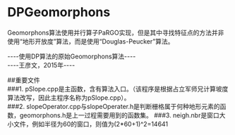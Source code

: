 # DPGeomorphons
Geomorphons算法使用并行算子PaRGO实现，但是其中寻找特征点的方法并非使用“地形开放度”算法，而是使用“Douglas-Peucker”算法。   

----使用DP算法的原始Geomorphons算法----   
----王彦文，2015年----   

##重要文件    
###1. pSlope.cpp是主函数，含有算法入口。（该程序是根据占立军师兄计算坡度算法改写，因此主程序名称为pSlope.cpp）。    
###2. slopeOperator.cpp与slopeOperater.h是判断栅格属于何种地形元素的函数，geomorphons.h是上一过程需要用到的函数集。
###3. neigh.nbr是窗口大小文件，例如半径为60的窗口，则值为(2*60+1)^2=14641
